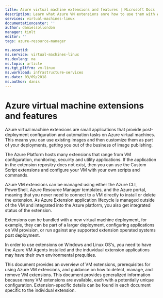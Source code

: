 ```yaml
---
title: Azure virtual machine extensions and features | Microsoft Docs
description: Learn what Azure VM extensions anre how to use them with Azure virtual machines
services: virtual-machines-linux
documentationcenter: ''
author: danielsollondon
manager: timlt
editor: ''
tags: azure-resource-manager

ms.assetid:
ms.service: virtual-machines-linux
ms.devlang: na
ms.topic: article
ms.tgt_pltfrm: vm-linux
ms.workload: infrastructure-services
ms.date: 03/09/2018
ms.author: danis
---
```


# Azure virtual machine extensions and features
Azure virtual machine extensions are small applications that provide post-deployment configuration and automation tasks on Azure virtual machines. This means you can use existing images and then customize them as part of your deployments, getting you out of the business of image publishing.

The Azure Platform hosts many extensions that range from VM configuration, monitoring, secuirty and utility applications. If the application in the extension repositry does not exist, then you can use the Custom Script extensions and configure your VM with your own scripts and commands.

Azure VM extensions can be managed using either the Azure CLI, PowerShell, Azure Resource Manager templates, and the Azure portal, meaning that you never need to connect to a VM directly to install or delete the extension. As Azure Extension application lifecycle is managed outside of the VM and integrated into the Azure platform, you also get integrated status of the extension.

Extensions can be bundled with a new virtual machine deployment, for example, they can be part of a larger deployment, configuring applications on VM provision, or run against any supported extension operated systems post deployment.

In order to use extensions on Windows and Linux OS's, you need to have the Azure VM Agents installed and the induvidual extension applications may have their own environmental prequities. 

This document provides an overview of VM extensions, prerequisites for using Azure VM extensions, and guidance on how to detect, manage, and remove VM extensions. This document provides generalized information because many VM extensions are available, each with a potentially unique configuration. Extension-specific details can be found in each document specific to the individual extension.
